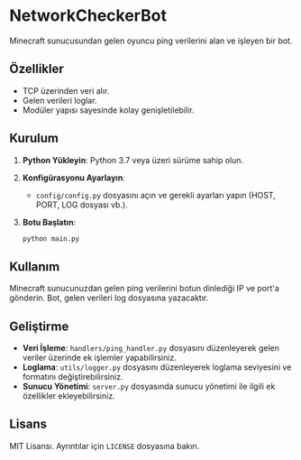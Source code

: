 # NetworkCheckerBot

Minecraft sunucusundan gelen oyuncu ping verilerini alan ve işleyen bir bot.

## Özellikler

- TCP üzerinden veri alır.
- Gelen verileri loglar.
- Modüler yapısı sayesinde kolay genişletilebilir.

## Kurulum

1. **Python Yükleyin**: Python 3.7 veya üzeri sürüme sahip olun.

2. **Konfigürasyonu Ayarlayın**:
    - `config/config.py` dosyasını açın ve gerekli ayarları yapın (HOST, PORT, LOG dosyası vb.).

3. **Botu Başlatın**:
    ```bash
    python main.py
    ```

## Kullanım

Minecraft sunucunuzdan gelen ping verilerini botun dinlediği IP ve port'a gönderin. Bot, gelen verileri log dosyasına yazacaktır.

## Geliştirme

- **Veri İşleme**: `handlers/ping_handler.py` dosyasını düzenleyerek gelen veriler üzerinde ek işlemler yapabilirsiniz.
- **Loglama**: `utils/logger.py` dosyasını düzenleyerek loglama seviyesini ve formatını değiştirebilirsiniz.
- **Sunucu Yönetimi**: `server.py` dosyasında sunucu yönetimi ile ilgili ek özellikler ekleyebilirsiniz.

## Lisans

MIT Lisansı. Ayrıntılar için `LICENSE` dosyasına bakın.
